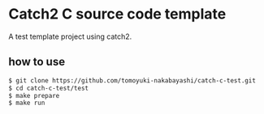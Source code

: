 # Catch2 C source code template

A test template project using catch2.

## how to use

```sh
$ git clone https://github.com/tomoyuki-nakabayashi/catch-c-test.git
$ cd catch-c-test/test
$ make prepare
$ make run
```
